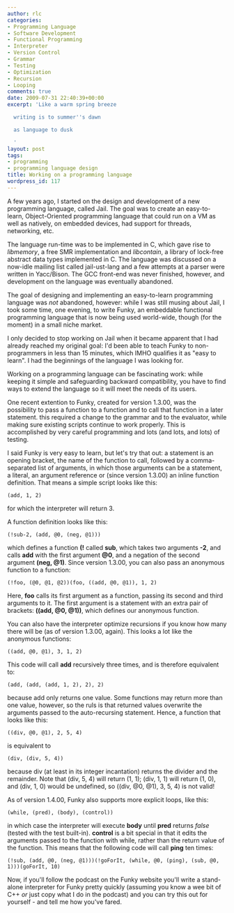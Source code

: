 ```yaml
---
author: rlc
categories:
- Programming Language
- Software Development
- Functional Programming
- Interpreter
- Version Control
- Grammar
- Testing
- Optimization
- Recursion
- Looping
comments: true
date: 2009-07-31 22:40:39+00:00
excerpt: 'Like a warm spring breeze

  writing is to summer''s dawn

  as language to dusk

  '
layout: post
tags:
- programming
- programming language design
title: Working on a programming language
wordpress_id: 117
---
```


A few years ago, I started on the design and development of a new programming language, called Jail. The goal was to create an easy-to-learn, Object-Oriented programming language that could run on a VM as well as natively, on embedded devices, had support for threads, networking, etc.

The language run-time was to be implemented in C, which gave rise to _libmemory_, a free SMR implementation and _libcontain_, a library of lock-free abstract data types implemented in C. The language was discussed on a now-idle mailing list called jail-ust-lang and a few attempts at a parser were written in Yacc/Bison. The GCC front-end was never finished, however, and development on the language was eventually abandoned.

The goal of designing and implementing an easy-to-learn programming language was _not_ abandoned, however: while I was still musing about Jail, I took some time, one evening, to write Funky, an embeddable functional programming language that is now being used world-wide, though (for the moment) in a small niche market.

I only decided to stop working on Jail when it became apparent that I had already reached my original goal: I'd been able to teach Funky to non-programmers in less than 15 minutes, which IMHO qualifies it as "easy to learn". I had the beginnings of the language I was looking for.

Working on a programming language can be fascinating work: while keeping it simple and safeguarding backward compatibility, you have to find ways to extend the language so it will meet the needs of its users.

One recent extention to Funky, created for version 1.3.00, was the possibility to pass a function to a function and to call that function in a later statement. this required a change to the grammar and to the evaluator, while making sure existing scripts continue to work properly. This is accomplished by very careful programming and lots (and lots, and lots) of testing.

I said Funky is very easy to learn, but let's try that out: a statement is an opening bracket, the name of the function to call, followed by a comma-separated list of arguments, in which those arguments can be a statement, a literal, an argument reference or (since version 1.3.00) an inline function definition. That means a simple script looks like this:

    (add, 1, 2)

for which the interpreter will return 3.

A function definition looks like this:

    (!sub-2, (add, @0, (neg, @1)))

which defines a function **(!** called **sub**, which takes two arguments **-2**, and calls **add** with the first argument **@0**, and a negation of the second argument **(neg, @1)**. Since version 1.3.00, you can also pass an anonymous function to a function:

    (!foo, (@0, @1, @2))(foo, ((add, @0, @1)), 1, 2)

Here, **foo** calls its first argument as a function, passing its second and third arguments to it. The first argument is a statement with an extra pair of brackets: **((add, @0, @1))**, which defines our anonymous function.

You can also have the interpreter optimize recursions if you know how many there will be (as of version 1.3.00, again). This looks a lot like the anonymous functions:

    ((add, @0, @1), 3, 1, 2)

This code will call **add** recursively three times, and is therefore equivalent to:

    (add, (add, (add, 1, 2), 2), 2)

because add only returns one value. Some functions may return more than one value, however, so the ruls is that returned values overwrite the arguments passed to the auto-recursing statement. Hence, a function that looks like this:

    ((div, @0, @1), 2, 5, 4)

is equivalent to

    (div, (div, 5, 4))

because div (at least in its integer incantation) returns the divider and the remainder. Note that (div, 5, 4) will return (1, 1); (div, 1, 1) will return (1, 0), and (div, 1, 0) would be undefined, so ((div, @0, @1), 3, 5, 4) is not valid!

As of version 1.4.00, Funky also supports more explicit loops, like this:

    (while, (pred), (body), (control))

in which case the interpreter will execute **body** until **pred** returns _false_ (tested with the test built-in). **control** is a bit special in that it edits the arguments passed to the function with while, rather than the return value of the function. This means that the following code will call **ping** ten times:

    (!sub, (add, @0, (neg, @1)))(!goForIt, (while, @0, (ping), (sub, @0, 1)))(goForIt, 10)

Now, if you'll follow the podcast on the Funky website you'll write a stand-alone interpreter for Funky pretty quickly (assuming you know a wee bit of C++ _or_ just copy what I do in the podcast) and you can try this out for yourself - and tell me how you've fared.